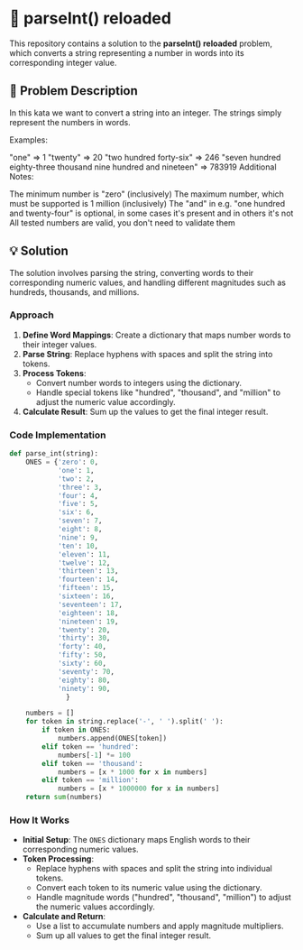 # 🔢 parseInt() reloaded

This repository contains a solution to the **parseInt() reloaded** problem, which converts a string representing a number in words into its corresponding integer value.

## 📝 Problem Description

In this kata we want to convert a string into an integer. The strings simply represent the numbers in words.

Examples:

"one" => 1
"twenty" => 20
"two hundred forty-six" => 246
"seven hundred eighty-three thousand nine hundred and nineteen" => 783919
Additional Notes:

The minimum number is "zero" (inclusively)
The maximum number, which must be supported is 1 million (inclusively)
The "and" in e.g. "one hundred and twenty-four" is optional, in some cases it's present and in others it's not
All tested numbers are valid, you don't need to validate them

## 💡 Solution

The solution involves parsing the string, converting words to their corresponding numeric values, and handling different magnitudes such as hundreds, thousands, and millions.

### Approach

1. **Define Word Mappings**: Create a dictionary that maps number words to their integer values.
2. **Parse String**: Replace hyphens with spaces and split the string into tokens.
3. **Process Tokens**:
   - Convert number words to integers using the dictionary.
   - Handle special tokens like "hundred", "thousand", and "million" to adjust the numeric value accordingly.
4. **Calculate Result**: Sum up the values to get the final integer result.

### Code Implementation

```python
def parse_int(string):
    ONES = {'zero': 0,
            'one': 1,
            'two': 2,
            'three': 3,
            'four': 4,
            'five': 5,
            'six': 6,
            'seven': 7,
            'eight': 8,
            'nine': 9,
            'ten': 10,
            'eleven': 11,
            'twelve': 12,
            'thirteen': 13,
            'fourteen': 14,
            'fifteen': 15,
            'sixteen': 16,
            'seventeen': 17,
            'eighteen': 18,
            'nineteen': 19,
            'twenty': 20,
            'thirty': 30,
            'forty': 40,
            'fifty': 50,
            'sixty': 60,
            'seventy': 70,
            'eighty': 80,
            'ninety': 90,
              }

    numbers = []
    for token in string.replace('-', ' ').split(' '):
        if token in ONES:
            numbers.append(ONES[token])
        elif token == 'hundred':
            numbers[-1] *= 100
        elif token == 'thousand':
            numbers = [x * 1000 for x in numbers]
        elif token == 'million':
            numbers = [x * 1000000 for x in numbers]
    return sum(numbers)
```

### How It Works

- **Initial Setup**: The `ONES` dictionary maps English words to their corresponding numeric values.
- **Token Processing**:
  - Replace hyphens with spaces and split the string into individual tokens.
  - Convert each token to its numeric value using the dictionary.
  - Handle magnitude words ("hundred", "thousand", "million") to adjust the numeric values accordingly.
- **Calculate and Return**:
  - Use a list to accumulate numbers and apply magnitude multipliers.
  - Sum up all values to get the final integer result.
